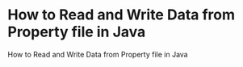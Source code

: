 # How to Read and Write Data from Property file in Java
How to Read and Write Data from Property file in Java
